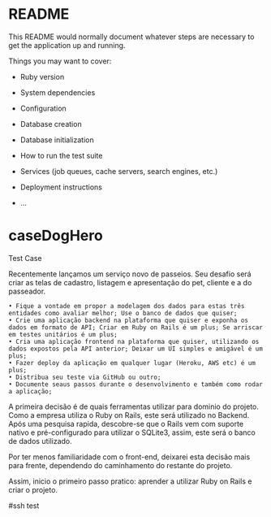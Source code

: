 # README

This README would normally document whatever steps are necessary to get the
application up and running.

Things you may want to cover:

* Ruby version

* System dependencies

* Configuration

* Database creation

* Database initialization

* How to run the test suite

* Services (job queues, cache servers, search engines, etc.)

* Deployment instructions

* ...
# caseDogHero
Test Case

Recentemente lançamos um serviço novo de passeios. Seu desafio será criar as telas de cadastro, listagem e apresentação do pet, cliente e a do passeador.

    • Fique a vontade em propor a modelagem dos dados para estas três entidades como avaliar melhor; Use o banco de dados que quiser;
    • Crie uma aplicação backend na plataforma que quiser e exponha os dados em formato de API; Criar em Ruby on Rails é um plus; Se arriscar em testes unitários é um plus;
    • Cria uma aplicação frontend na plataforma que quiser, utilizando os dados expostos pela API anterior; Deixar um UI simples e amigável é um plus;
    • Fazer deploy da aplicação em qualquer lugar (Heroku, AWS etc) é um plus;
    • Distribua seu teste via GitHub ou outro;
    • Documente seaus passos durante o desenvolvimento e também como rodar a aplicação;
    
    
A primeira decisão é de quais ferramentas utilizar para dominio do projeto. Como a empresa utiliza o Ruby on Rails, este será utilizado no Backend.
Após uma pesquisa rapida, descobre-se que o Rails vem com suporte nativo e pré-configurado para utilizar o SQLite3, assim, este será o banco de dados utilizado.

Por ter menos familiaridade com o front-end, deixarei esta decisão mais para frente, dependendo do caminhamento do restante do projeto.

Assim, inicio o primeiro passo pratico: aprender a utilizar Ruby on Rails e criar o projeto.

#ssh test